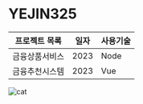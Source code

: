 # YEJIN325
 
프로젝트 목록 | 일자 | 사용기술
------------|------|-----
금융상품서비스 | 2023 | Node
금융추천시스템 | 2023 | Vue

![cat](https://user-images.githubusercontent.com/48504901/235043058-3ca7a3e0-b94b-4cd7-b4b2-10f24a1343cd.jpg)
